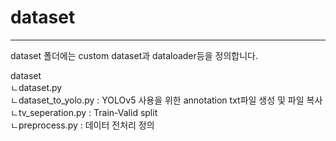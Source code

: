 # dataset
---
dataset 폴더에는 custom dataset과 dataloader등을 정의합니다.  

dataset  
ㄴdataset.py  
ㄴdataset_to_yolo.py : YOLOv5 사용을 위한 annotation txt파일 생성 및 파일 복사  
ㄴtv_seperation.py : Train-Valid split  
ㄴpreprocess.py    : 데이터 전처리 정의  
